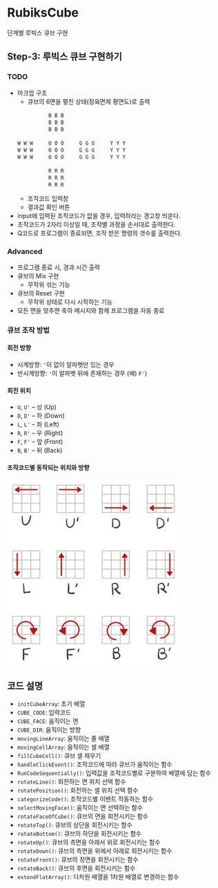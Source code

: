 # RubiksCube
단계별 루빅스 큐브 구현

## Step-3: 루빅스 큐브 구현하기
### TODO
- 마크업 구조
  - 큐브의 6면을 펼친 상태(정육면체 평면도)로 출력
  ```
            B B B
            B B B
            B B B

  W W W     O O O     G G G     Y Y Y
  W W W     O O O     G G G     Y Y Y
  W W W     O O O     G G G     Y Y Y
  
            R R R
            R R R
            R R R
  ```
  - 조작코드 입력창
  - 결과값 확인 버튼
- input에 입력된 조작코드가 없을 경우, 입력하라는 경고창 띄운다.
- 조작코드가 2자리 이상일 때, 조작별 과정을 순서대로 출력한다.
- Q코드로 프로그램이 종료되면, 조작 받은 명령의 갯수를 출력한다.

### Advanced
- 프로그램 종료 시, 경과 시간 출력
- 큐브의 Mix 구현
  - 무작위 섞는 기능
- 큐브의 Reset 구현
  - 무작위 상태로 다시 시작하는 기능
- 모든 면을 맞추면 축하 메시지와 함께 프로그램을 자동 종료

### 큐브 조작 방법
#### 회전 방향
- 시계방향: `'`이 없이 알파벳만 있는 경우
- 반시계방향: `'`이 알파벳 뒤에 존재하는 경우 (예) `F'`)

#### 회전 위치
- `U`, `U'` – 상 (Up)
- `D`, `D'` – 하 (Down)
- `L`, `L'` – 좌 (Left)
- `R`, `R'` – 우 (Right)
- `F`, `F'` – 앞 (Front)
- `B`, `B'` – 뒤 (Back)
#### 조작코드별 동작되는 위치와 방향
<img src="step-3-dir.png" width="400"/>

## 코드 설명
- `initCubeArray`: 초기 배열
- `CUBE_CODE`: 입력코드
- `CUBE_FACE`: 움직이는 면
- `CUBE_DIR`: 움직이는 방향
- `movingLineArray`: 움직이는 줄 배열
- `movingCellArray`: 움직이는 셀 배열
- `fillCubeCell()`: 큐브 셀 채우기
- `handleClickEvent()`: 조작코드에 따라 큐브가 움직이는 함수
- `RunCodeSequentially()`: 입력값을 조작코드별로 구분하여 배열에 담는 함수
- `rotateLine()`: 회전하는 면 위치 선택 함수
- `rotatePosition()`: 회전하는 셀 위치 선택 함수
- `categorizeCode()`: 조작코드별 이벤트 작동하는 함수
- `selectMovingFace()`: 움직이는 면 선택하는 함수
- `rotateFaceOfCube()`: 큐브의 면을 회전시키는 함수
- `rotateTop()`: 큐브의 상단을 회전시키는 함수
- `rotateBottom()`: 큐브의 하단을 회전시키는 함수
- `rotateUp()`: 큐브의 측면을 아래서 위로 회전시키는 함수
- `rotateDown()`: 큐브의 측면을 위에서 아래로 회전시키는 함수
- `rotateFront()`: 큐브의 정면을 회전시키는 함수
- `rotateBack()`: 큐브의 후면을 회전시키는 함수
- `extendFlatArray()`: 다차원 배열을 1차원 배열로 변경하는 함수
